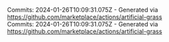 Commits: 2024-01-26T10:09:31.075Z - Generated via https://github.com/marketplace/actions/artificial-grass
<br>
Commits: 2024-01-26T10:09:31.075Z - Generated via https://github.com/marketplace/actions/artificial-grass
<br>
